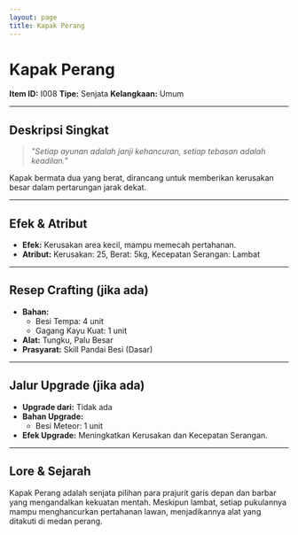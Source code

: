 ```yaml
---
layout: page
title: Kapak Perang
---
```

# Kapak Perang

**Item ID:** I008
**Tipe:** Senjata
**Kelangkaan:** Umum

---

## Deskripsi Singkat
> *"Setiap ayunan adalah janji kehancuran, setiap tebasan adalah keadilan."*

Kapak bermata dua yang berat, dirancang untuk memberikan kerusakan besar dalam pertarungan jarak dekat.

---

## Efek & Atribut
*   **Efek:** Kerusakan area kecil, mampu memecah pertahanan.
*   **Atribut:** Kerusakan: 25, Berat: 5kg, Kecepatan Serangan: Lambat

---

## Resep Crafting (jika ada)
*   **Bahan:**
    *   Besi Tempa: 4 unit
    *   Gagang Kayu Kuat: 1 unit
*   **Alat:** Tungku, Palu Besar
*   **Prasyarat:** Skill Pandai Besi (Dasar)

---

## Jalur Upgrade (jika ada)
*   **Upgrade dari:** Tidak ada
*   **Bahan Upgrade:**
    *   Besi Meteor: 1 unit
*   **Efek Upgrade:** Meningkatkan Kerusakan dan Kecepatan Serangan.

---

## Lore & Sejarah
Kapak Perang adalah senjata pilihan para prajurit garis depan dan barbar yang mengandalkan kekuatan mentah. Meskipun lambat, setiap pukulannya mampu menghancurkan pertahanan lawan, menjadikannya alat yang ditakuti di medan perang.